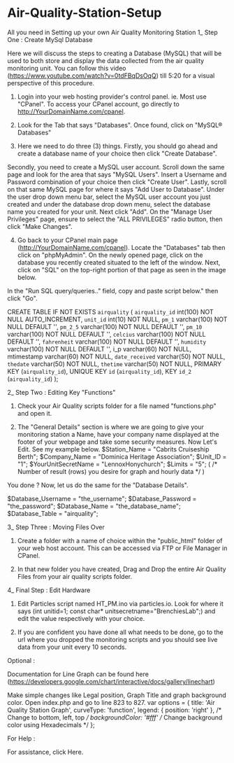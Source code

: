 # Air-Quality-Station-Setup
All you need in Setting up your own Air Quality Monitoring Station
1_ Step One : Create MySql Database

Here we will discuss the steps to creating a Database (MySQL) that will be used to both store and display the data collected from the air quality monitoring unit. You can follow this video (https://www.youtube.com/watch?v=0tdFBqDsOqQ) till 5:20 for a visual perspective of this procedure. 

1) Login into your web hosting provider's control panel. ie. Most use "CPanel". To access your CPanel account, go directly to http://YourDomainName.com/cpanel.


2) Look for the Tab that says "Databases". Once found, click on "MySQL® Databases" 


3) Here we need to do three (3) things. Firstly, you should go ahead and create a database name of your choice then click "Create Database".

Secondly, you need to create a MySQL user account. Scroll down the same page and look for the area that says "MySQL Users". Insert a Username and Password combination of your choice then click "Create User". Lastly, scroll on that same MySQL page for where it says "Add User to Database". Under the user drop down menu bar, select the MySQL user account you just created and under the database drop down menu, select the database name you created for your unit. Next click "Add". On the "Manage User Privileges" page, ensure to select the "ALL PRIVILEGES" radio button, then click "Make Changes".


4) Go back to your CPanel main page (http://YourDomainName.com/cpanel). Locate the "Databases" tab then click on "phpMyAdmin". On the newly opened page, click on the database you recently created situated to the left of the window. Next, click on "SQL" on the top-right portion of that page as seen in the image below.

In the "Run SQL query/queries.." field, copy and paste script below." then click "Go".

CREATE TABLE IF NOT EXISTS `airquality` (
`airquality_id` int(100) NOT NULL AUTO_INCREMENT,
`unit_id` int(10) NOT NULL,
`pm_1` varchar(100) NOT NULL DEFAULT '',
`pm_2_5` varchar(100) NOT NULL DEFAULT '',
`pm_10` varchar(100) NOT NULL DEFAULT '',
`celcius` varchar(100) NOT NULL DEFAULT '',
`fahrenheit` varchar(100) NOT NULL DEFAULT '',
`humidity` varchar(100) NOT NULL DEFAULT '',
i_p varchar(60) NOT NULL,
mtimestamp varchar(60) NOT NULL,
`date_received` varchar(50) NOT NULL,
`thedate` varchar(50) NOT NULL,
`thetime` varchar(50) NOT NULL,
PRIMARY KEY (`airquality_id`),
UNIQUE KEY `id` (`airquality_id`),
KEY `id_2` (`airquality_id`)
);


2_ Step Two : Editing Key "Functions"

1) Check your Air Quality scripts folder for a file named "functions.php" and open it.

2) The "General Details" section is where we are going to give your monitoring station a Name, have your company name displayed at the footer of your webpage and take some security measures. Now Let's Edit. See my example below. 
$Station_Name = "Cabrits Cruiseship Berth"; 
$Company_Name = "Dominica Heritage Association"; 
$Unit_ID = "1"; 
$YourUnitSecretName = "LennoxHonychurch"; 
$Limits = "5"; ( /* Number of result (rows) you desire for graph and hourly data */ )

You done ? Now, let us do the same for the "Database Details".

$Database_Username = "the_username";
$Database_Password = "the_password";
$Database_Name = "the_database_name";
$Database_Table = "airquality";

3_ Step Three : Moving Files Over

1) Create a folder with a name of choice within the "public_html" folder of your web host account. This can be accessed via FTP or File Manager in CPanel. 

2) In that new folder you have created, Drag and Drop the entire Air Quality Files from your air quality scripts folder.

4_ Final Step : Edit Hardware

1) Edit Particles script named HT_PM.ino via particles.io. Look for where it says (int unitid=1; const char* unitsecretname="BrenchiesLab";) and edit the value respectively with your choice.

2) If you are confident you have done all what needs to be done, go to the url where you dropped the monitoring scripts and you should see live data from your unit every 10 seconds.

Optional :

Documentation for Line Graph can be found here (https://developers.google.com/chart/interactive/docs/gallery/linechart)

Make simple changes like Legal position, Graph Title and graph background color. Open index.php and go to line 823 to 827.
var options = {
title: 'Air Quality Station Graph',
curveType: 'function',
legend: { position: 'right' }, /* Change to bottom, left, top */
backgroundColor: '#fff' /* Change background color using Hexadecimals */
};

For Help :

For assistance, click Here.
